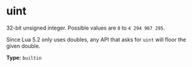 # uint

32-bit unsigned integer. Possible values are `0` to `4 294 967 295`.

Since Lua 5.2 only uses doubles, any API that asks for `uint` will floor the given double.

**Type:** `builtin`

